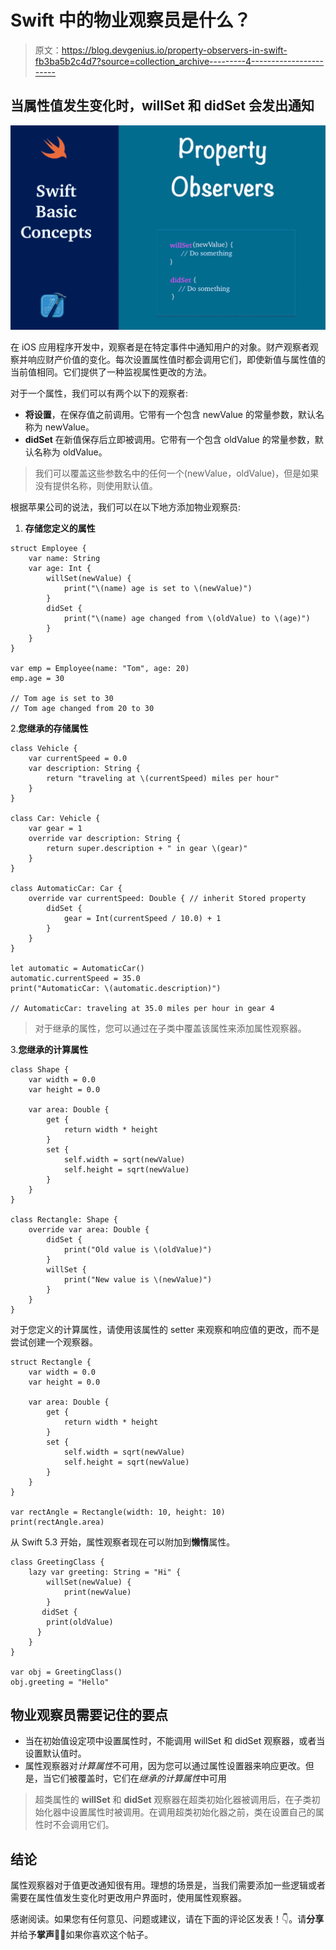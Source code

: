 # Swift 中的物业观察员是什么？

> 原文：<https://blog.devgenius.io/property-observers-in-swift-fb3ba5b2c4d7?source=collection_archive---------4----------------------->

## 当属性值发生变化时，willSet 和 didSet 会发出通知

![](img/cc40d1b9c8786080d2dbd2dc318804f5.png)

在 iOS 应用程序开发中，观察者是在特定事件中通知用户的对象。财产观察者观察并响应财产价值的变化。每次设置属性值时都会调用它们，即使新值与属性值的当前值相同。它们提供了一种监视属性更改的方法。

对于一个属性，我们可以有两个以下的观察者:

*   **将设置**，在保存值之前调用。它带有一个包含 newValue 的常量参数，默认名称为 newValue。
*   **didSet** 在新值保存后立即被调用。它带有一个包含 oldValue 的常量参数，默认名称为 oldValue。

> 我们可以覆盖这些参数名中的任何一个(newValue，oldValue)，但是如果没有提供名称，则使用默认值。

根据苹果公司的说法，我们可以在以下地方添加物业观察员:

1.  **存储您定义的属性**

```
struct Employee {
    var name: String
    var age: Int {
        willSet(newValue) {
            print("\(name) age is set to \(newValue)")
        }
        didSet {
            print("\(name) age changed from \(oldValue) to \(age)")
        }
    }
}

var emp = Employee(name: "Tom", age: 20)
emp.age = 30

// Tom age is set to 30
// Tom age changed from 20 to 30
```

2.**您继承的存储属性**

```
class Vehicle {
    var currentSpeed = 0.0
    var description: String {
        return "traveling at \(currentSpeed) miles per hour"
    }
}

class Car: Vehicle {
    var gear = 1
    override var description: String {
        return super.description + " in gear \(gear)"
    }
}

class AutomaticCar: Car {
    override var currentSpeed: Double { // inherit Stored property
        didSet {
            gear = Int(currentSpeed / 10.0) + 1
        }
    }
}

let automatic = AutomaticCar()
automatic.currentSpeed = 35.0
print("AutomaticCar: \(automatic.description)")

// AutomaticCar: traveling at 35.0 miles per hour in gear 4
```

> 对于继承的属性，您可以通过在子类中覆盖该属性来添加属性观察器。

3.**您继承的计算属性**

```
class Shape {
    var width = 0.0
    var height = 0.0

    var area: Double {
        get {
            return width * height
        }
        set {
            self.width = sqrt(newValue)
            self.height = sqrt(newValue)
        }
    }
}

class Rectangle: Shape {
    override var area: Double {
        didSet {
            print("Old value is \(oldValue)")
        }
        willSet {
            print("New value is \(newValue)")
        }
    }
}
```

对于您定义的计算属性，请使用该属性的 setter 来观察和响应值的更改，而不是尝试创建一个观察器。

```
struct Rectangle {
    var width = 0.0
    var height = 0.0

    var area: Double {
        get {
            return width * height
        }
        set {
            self.width = sqrt(newValue)
            self.height = sqrt(newValue)
        }
    }
}

var rectAngle = Rectangle(width: 10, height: 10)
print(rectAngle.area)
```

从 Swift 5.3 开始，属性观察者现在可以附加到**懒惰**属性。

```
class GreetingClass {
    lazy var greeting: String = "Hi" {
        willSet(newValue) {
            print(newValue)
        }
       didSet {
        print(oldValue)
      }
    }
}

var obj = GreetingClass()
obj.greeting = "Hello"
```

## 物业观察员需要记住的要点

*   当在初始值设定项中设置属性时，不能调用 willSet 和 didSet 观察器，或者当设置默认值时。
*   属性观察器对*计算属性*不可用，因为您可以通过属性设置器来响应更改。但是，当它们被覆盖时，它们在*继承的计算属性*中可用

> 超类属性的 **willSet** 和 **didSet** 观察器在超类初始化器被调用后，在子类初始化器中设置属性时被调用。在调用超类初始化器之前，类在设置自己的属性时不会调用它们。

## 结论

属性观察器对于值更改通知很有用。理想的场景是，当我们需要添加一些逻辑或者需要在属性值发生变化时更改用户界面时，使用属性观察器。

感谢阅读。如果您有任何意见、问题或建议，请在下面的评论区发表！👇。请**分享**并给予**掌声**👏👏如果你喜欢这个帖子。